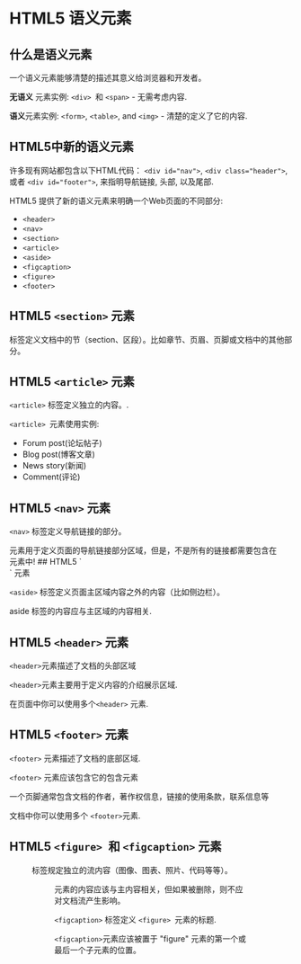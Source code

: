 #  HTML5 语义元素

##  什么是语义元素

一个语义元素能够清楚的描述其意义给浏览器和开发者。

**无语义** 元素实例: `<div> `和 `<span>` - 无需考虑内容.

**语义**元素实例: `<form>`, `<table>`, and `<img>` - 清楚的定义了它的内容.

## HTML5中新的语义元素

许多现有网站都包含以下HTML代码： `<div id="nav">`, `<div class="header">`, 或者 `<div id="footer">`, 来指明导航链接, 头部, 以及尾部.

HTML5 提供了新的语义元素来明确一个Web页面的不同部分:

- `<header>`
- `<nav>`
- `<section>`
- `<article>`
- `<aside>`
- `<figcaption>`
- `<figure>`
- `<footer>`

## HTML5 `<section>` 元素

<section> 标签定义文档中的节（section、区段）。比如章节、页眉、页脚或文档中的其他部分。

## HTML5 `<article>` 元素

`<article>` 标签定义独立的内容。.

`<article> `元素使用实例:

- Forum post(论坛帖子)
- Blog post(博客文章)
- News story(新闻)
- Comment(评论)

## HTML5 `<nav>` 元素

`<nav>` 标签定义导航链接的部分。

<nav> 元素用于定义页面的导航链接部分区域，但是，不是所有的链接都需要包含在 <nav> 元素中!
## HTML5 `<aside>` 元素

`<aside>` 标签定义页面主区域内容之外的内容（比如侧边栏）。

aside 标签的内容应与主区域的内容相关.

## HTML5 `<header>` 元素

`<header>`元素描述了文档的头部区域

`<header>`元素主要用于定义内容的介绍展示区域.

在页面中你可以使用多个`<header>` 元素.

## HTML5 `<footer>` 元素

`<footer>` 元素描述了文档的底部区域.

`<footer>` 元素应该包含它的包含元素

一个页脚通常包含文档的作者，著作权信息，链接的使用条款，联系信息等

文档中你可以使用多个 `<footer>`元素.

## HTML5 `<figure> `和 `<figcaption>` 元素

<figure>标签规定独立的流内容（图像、图表、照片、代码等等）。

<figure> 元素的内容应该与主内容相关，但如果被删除，则不应对文档流产生影响。

`<figcaption>` 标签定义 `<figure> `元素的标题.

`<figcaption>`元素应该被置于 "figure" 元素的第一个或最后一个子元素的位置。